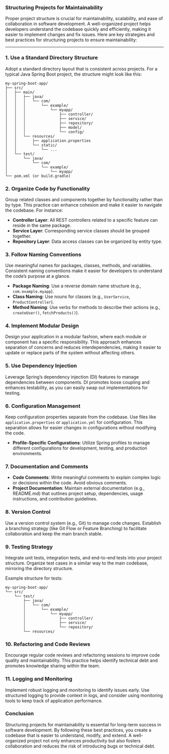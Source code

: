 ### Structuring Projects for Maintainability

Proper project structure is crucial for maintainability, scalability, and ease of collaboration in software development. A well-organized project helps developers understand the codebase quickly and efficiently, making it easier to implement changes and fix issues. Here are key strategies and best practices for structuring projects to ensure maintainability:

---

### 1. **Use a Standard Directory Structure**

Adopt a standard directory layout that is consistent across projects. For a typical Java Spring Boot project, the structure might look like this:

```
my-spring-boot-app/
├── src/
│   ├── main/
│   │   ├── java/
│   │   │   └── com/
│   │   │       └── example/
│   │   │           └── myapp/
│   │   │               ├── controller/
│   │   │               ├── service/
│   │   │               ├── repository/
│   │   │               ├── model/
│   │   │               └── config/
│   │   └── resources/
│   │       ├── application.properties
│   │       └── static/
│   │           └── ...
│   └── test/
│       └── java/
│           └── com/
│               └── example/
│                   └── myapp/
└── pom.xml (or build.gradle)
```

### 2. **Organize Code by Functionality**

Group related classes and components together by functionality rather than by type. This practice can enhance cohesion and make it easier to navigate the codebase. For instance:

- **Controller Layer**: All REST controllers related to a specific feature can reside in the same package.
- **Service Layer**: Corresponding service classes should be grouped together.
- **Repository Layer**: Data access classes can be organized by entity type.

### 3. **Follow Naming Conventions**

Use meaningful names for packages, classes, methods, and variables. Consistent naming conventions make it easier for developers to understand the code’s purpose at a glance.

- **Package Naming**: Use a reverse domain name structure (e.g., `com.example.myapp`).
- **Class Naming**: Use nouns for classes (e.g., `UserService`, `ProductController`).
- **Method Naming**: Use verbs for methods to describe their actions (e.g., `createUser()`, `fetchProducts()`).

### 4. **Implement Modular Design**

Design your application in a modular fashion, where each module or component has a specific responsibility. This approach enhances separation of concerns and reduces interdependencies, making it easier to update or replace parts of the system without affecting others.

### 5. **Use Dependency Injection**

Leverage Spring’s dependency injection (DI) features to manage dependencies between components. DI promotes loose coupling and enhances testability, as you can easily swap out implementations for testing.

### 6. **Configuration Management**

Keep configuration properties separate from the codebase. Use files like `application.properties` or `application.yml` for configuration. This separation allows for easier changes in configurations without modifying the code.

- **Profile-Specific Configurations**: Utilize Spring profiles to manage different configurations for development, testing, and production environments.

### 7. **Documentation and Comments**

- **Code Comments**: Write meaningful comments to explain complex logic or decisions within the code. Avoid obvious comments.
- **Project Documentation**: Maintain external documentation (e.g., README.md) that outlines project setup, dependencies, usage instructions, and contribution guidelines.

### 8. **Version Control**

Use a version control system (e.g., Git) to manage code changes. Establish a branching strategy (like Git Flow or Feature Branching) to facilitate collaboration and keep the main branch stable.

### 9. **Testing Strategy**

Integrate unit tests, integration tests, and end-to-end tests into your project structure. Organize test cases in a similar way to the main codebase, mirroring the directory structure. 

Example structure for tests:

```
my-spring-boot-app/
└── src/
    └── test/
        ├── java/
        │   └── com/
        │       └── example/
        │           └── myapp/
        │               ├── controller/
        │               ├── service/
        │               └── repository/
        └── resources/
```

### 10. **Refactoring and Code Reviews**

Encourage regular code reviews and refactoring sessions to improve code quality and maintainability. This practice helps identify technical debt and promotes knowledge sharing within the team.

### 11. **Logging and Monitoring**

Implement robust logging and monitoring to identify issues early. Use structured logging to provide context in logs, and consider using monitoring tools to keep track of application performance.

### Conclusion

Structuring projects for maintainability is essential for long-term success in software development. By following these best practices, you create a codebase that is easier to understand, modify, and extend. A well-organized project not only enhances productivity but also fosters collaboration and reduces the risk of introducing bugs or technical debt.